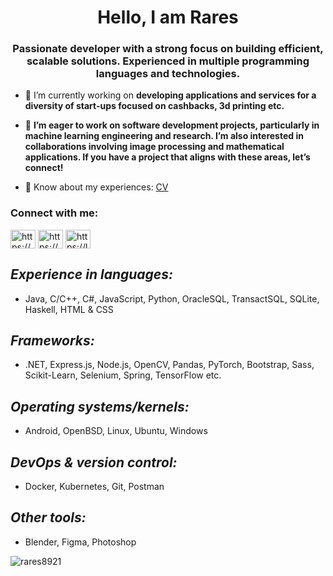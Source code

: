 <h1 align="center">Hello, I am Rares</h1>
<h3 align="center">Passionate developer with a strong focus on building efficient, scalable solutions. Experienced in multiple programming languages and technologies.</h3>

- 🔭 I’m currently working on **developing applications and services for a diversity of start-ups focused on cashbacks, 3d printing etc.**

- 👯 **I’m eager to work on software development projects, particularly in machine learning engineering and research. I’m also interested in collaborations involving image processing and mathematical applications. If you have a project that aligns with these areas, let’s connect!**

- 📄 Know about my experiences: [CV](https://www.linkedin.com/in/rares-cocosila-dumitriu-214462205/overlay/1740256631177/single-media-viewer/?profileId=ACoAADQ29LABxaK4dYbdisGw9MUUAsQLQce6NQ8)

<h3 align="left">Connect with me:</h3>
<p align="left">
<a href="https://www.linkedin.com/in/rares-cocosila-dumitriu-214462205/" target="blank"><img align="center" src="https://raw.githubusercontent.com/rahuldkjain/github-profile-readme-generator/master/src/images/icons/Social/linked-in-alt.svg" alt="https://www.linkedin.com/in/rares-cocosila-dumitriu-214462205/" height="30" width="40" /></a>
<a href="https://www.codechef.com/users/rares8921" target="blank"><img align="center" src="https://cdn.jsdelivr.net/npm/simple-icons@3.1.0/icons/codechef.svg" alt="https://www.codechef.com/users/rares8921" height="30" width="40" /></a>
<a href="https://leetcode.com/u/rares89_/" target="blank"><img align="center" src="https://raw.githubusercontent.com/rahuldkjain/github-profile-readme-generator/master/src/images/icons/Social/leet-code.svg" alt="https://leetcode.com/u/rares89_/" height="30" width="40" /></a>
</p>

**_Experience in languages:_**  
   ---
   - Java, C/C++, C#, JavaScript, Python, OracleSQL, TransactSQL, SQLite, Haskell, HTML & CSS

**_Frameworks:_**
   ---
   - .NET, Express.js, Node.js, OpenCV, Pandas, PyTorch, Bootstrap, Sass, Scikit-Learn, Selenium, Spring, TensorFlow etc.

**_Operating systems/kernels:_**  
   ---
   - Android, OpenBSD, Linux, Ubuntu, Windows

**_DevOps & version control:_**  
   ---
   - Docker, Kubernetes, Git, Postman

**_Other tools:_**  
   ---
   - Blender, Figma, Photoshop

<p><img align="center" src="https://github-readme-stats.vercel.app/api/top-langs?username=rares8921&show_icons=true&locale=en&layout=compact&theme=rose_pine" alt="rares8921" /></p>
